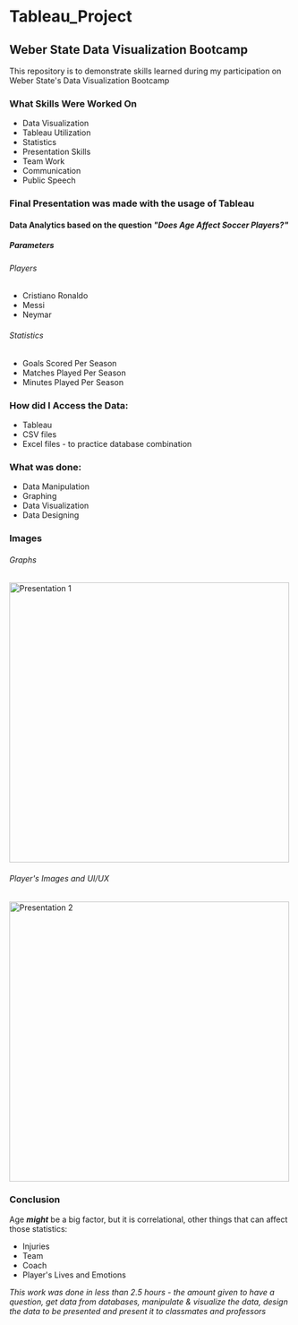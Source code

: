 # Tableau_Project

<h2>Weber State Data Visualization Bootcamp</h2>
<p>This repository is to demonstrate skills learned during my participation on Weber State's Data Visualization Bootcamp</p>
<h3>What Skills Were Worked On</h3>
<ul>
    <li>Data Visualization</li>
    <li>Tableau Utilization</li>
    <li>Statistics</li>
    <li>Presentation Skills</li>
    <li>Team Work</li>
    <li>Communication</li>
    <li>Public Speech</li>
  </ul>
    
<h3>Final Presentation was made with the usage of Tableau</h3>
<h4>Data Analytics based on the question <em>"Does Age Affect Soccer Players?"</em></h4>
<h5>Parameters</h5>

<h6>Players</h6>
  <ul>
    <li>Cristiano Ronaldo</li>
    <li>Messi</li>
    <li>Neymar</li>
  </ul>
<h6>Statistics</h6>
<ul>
  <li>Goals Scored Per Season</li>
  <li>Matches Played Per Season</li>
  <li>Minutes Played Per Season</li>
</ul>

<h3>How did I Access the Data:</h3>
<ul>
  <li>Tableau</li>
  <li>CSV files</li>
  <li>Excel files - to practice database combination</li>
</ul>

<h3>What was done:</h3>
<ul>
  <li>Data Manipulation</li>
  <li>Graphing</li>
  <li>Data Visualization</li>
  <li>Data Designing</li>
</ul>

<h3>Images</h3>
<h6>Graphs</h6>
<img height="500" max-width="600" alt="Presentation 1" src="https://user-images.githubusercontent.com/38012979/181937462-823917f7-cd79-4668-b4d6-13457d125972.png">
<h6>Player's Images and UI/UX</h6>
<img height="500" max-width="600" alt="Presentation 2" src="https://user-images.githubusercontent.com/38012979/181937465-c5cce210-3326-4ef3-bc9e-2e344147c307.png">

<h3>Conclusion</h3>
<p>Age <em><strong>might</strong></em> be a big factor, but it is correlational, other things that can affect those statistics:</p>
<ul>
  <li>Injuries</li>
  <li>Team</li>
  <li>Coach</li>
  <li>Player's Lives and Emotions</li>
</ul>

<p><em>This work was done in less than 2.5 hours - the amount given to have a question, get data from databases, manipulate & visualize the data, design the data to be presented and present it to classmates and professors</em></p>
